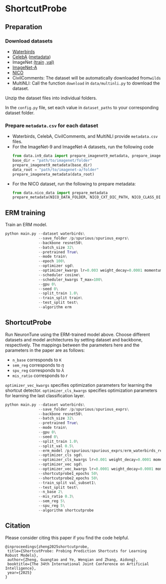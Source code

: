 
# ShortcutProbe
## Preparation

### Download datasets
- [Waterbirds](https://nlp.stanford.edu/data/dro/waterbird_complete95_forest2water2.tar.gz)
- [CelebA](https://www.kaggle.com/datasets/jessicali9530/celeba-dataset) ([metadata](https://github.com/PolinaKirichenko/deep_feature_reweighting/blob/main/celeba_metadata.csv))
- ImageNet [(train](https://image-net.org/data/ILSVRC/2012/ILSVRC2012_img_train.tar) [,val)](https://image-net.org/data/ILSVRC/2012/ILSVRC2012_img_val.tar)
- [ImageNet-A](https://github.com/hendrycks/natural-adv-examples)
- [NICO](https://drive.google.com/drive/folders/17-jl0fF9BxZupG75BtpOqJaB6dJ2Pv8O?usp=sharing)
- CivilComments: The dataset will be automatically downloaded from`wilds`
- MultiNLI: Call the function `download` in `data/multinli.py` to download the dataset.

Unzip the dataset files into individual folders.

In the `config.py` file, set each value in `dataset_paths` to your corresponding dataset folder. 

### Prepare `metadata.csv` for each dataset
- Waterbirds, CelebA, CivilComments, and MultiNLI provide `metadata.csv` files.
- For the ImageNet-9 and ImageNet-A datasets, run the following code
    ```python
    from data.in9_data import prepare_imagenet9_metadata, prepare_imageneta_metadata
    base_dir = "path/to/imagenet/folder"
    prepare_imagenet9_metadata(base_dir)
    data_root = "path/to/imagenet-a/folder"
    prepare_imageneta_metadata(data_root)
    ````
- For the NICO dataset, run the following to prepare metadata:
    ```python 
    from data.nico_data import prepare_metadata
    prepare_metadata(NICO_DATA_FOLDER, NICO_CXT_DIC_PATH, NICO_CLASS_DIC_PATH)
    ```
## ERM training
Train an ERM model.
```python
python main.py --dataset waterbirds\
               --save_folder /p/spurious/spurious_exprs\
               --backbone resnet50\
               --batch_size 32\
               --pretrained True\
               --mode train\
               --epoch 100\
               --optimizer sgd\
               --optimizer_kwargs lr=0.003 weight_decay=0.0001 momentum=0.9\
               --scheduler cosine\
               --scheduler_kwargs T_max=100\
               --gpu 0\
               --seed 0\
               --split_train 1.0\
               --train_split train\
               --test_split test\
               --algorithm erm
```
## ShortcutProbe
Run NeuronTune using the ERM-trained model above. Choose different datasets and model architectures by setting dataset and backbone, respectively.
The mappings between the parameters here and the parameters in the paper are as follows:
- `n_base` corresponds to `K`
- `sem_reg` corresponds to $\eta$
- `spu_reg` corresponds to $\lambda$
- `mis_ratio` corresponds to $r$

`optimizer_vec_kwargs` specifies optimization parameters for learning the shortcut detector.
`optimizer_cls_kwargs` specifies optimization parameters for learning the last classification layer.
```python
python main.py --dataset waterbirds\
               --save_folder /p/spurious/spurious_exprs\
               --backbone resnet50\
               --batch_size 32\
               --pretrained True\
               --mode train\
               --gpu 0\
               --seed 0\
               --split_train 1.0\
               --split_val 0.5\
               --erm_model /p/spurious/spurious_exprs/erm_waterbirds_resnet50_train_32B_100E_seed0/best_val_acc_model.pt\
               --optimizer_cls sgd\
               --optimizer_cls_kwargs lr=0.001 weight_decay=0.0001 momentum=0.9\
               --optimizer_vec sgd\
               --optimizer_vec_kwargs lr=0.0001 weight_decay=0.0001 momentum=0.9\
               --shortcutprobe1_epochs 50\
               --shortcutprobe2_epochs 50\
               --train_split val_subset1\
               --test_split test\
               --n_base 2\
               --mis_ratio 0.3\
               --sem_reg 5\
               --spu_reg 5\
               --algorithm shortcutprobe
```


## Citation 
Please consider citing this paper if you find the code helpful.
```
@inproceedings{zheng2025shortcutprobe,
 title={ShortcutProbe: Probing Prediction Shortcuts for Learning Robust Models},
 author={Zheng, Guangtao and Ye, Wenqian and Zhang, Aidong},
 booktitle={The 34th International Joint Conference on Artificial Intelligence},
 year={2025}
}
```